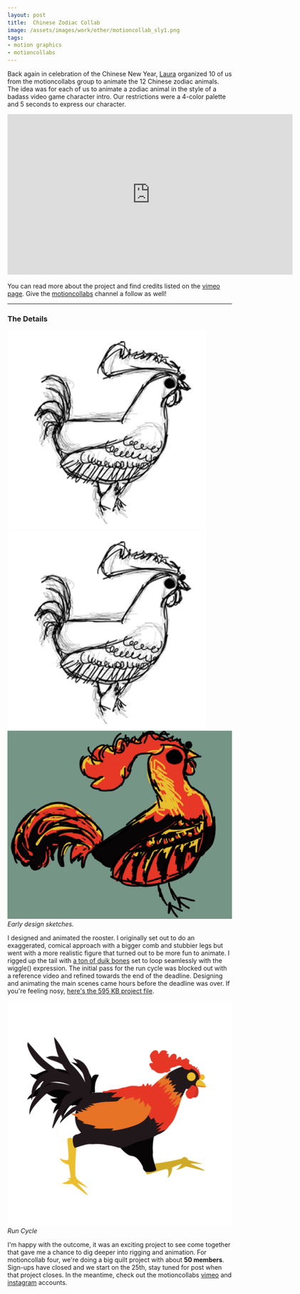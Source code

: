 ```yaml
---
layout: post
title:  Chinese Zodiac Collab
image: /assets/images/work/other/motioncollab_sly1.png
tags:
- motion graphics
- motioncollabs
---
```

Back again in celebration of the Chinese New Year, [Laura](https://twitter.com/lauraporat) organized 10 of us from the motioncollabs group to animate the 12 Chinese zodiac animals. The idea was for each of us to animate a zodiac animal in the style of a badass video game character intro. Our restrictions were a 4-color palette and 5 seconds to express our character.

<div class="vid" > <iframe width="640" height="360" src="https://player.vimeo.com/video/256087216" frameborder="0" allowfullscreen></iframe></div>

You can read more about the project and find credits listed on the [vimeo page](https://vimeo.com/256087216). Give the [motioncollabs](https://vimeo.com/motioncollabs) channel a follow as well!

---

### The Details

<div class="gallery-box">
  <div class="gallery">
    <img src="/assets/images/work/other/motioncollab_sly2.png">
	<img src="/assets/images/work/other/motioncollab_sly2.png">
	<img src="/assets/images/work/other/motioncollab_sly5.png">
  </div>
  <em>Early design sketches.</em>
</div>

I designed and animated the rooster. I originally set out to do an exaggerated, comical approach with a bigger comb and stubbier legs but went with a more realistic figure that turned out to be more fun to animate. I rigged up the tail with [a ton of duik bones](/assets/images/work/other/motioncollab_sly6.png) set to loop seamlessly with the wiggle() expression. The initial pass for the run cycle was blocked out with a reference video and refined towards the end of the deadline. Designing and animating the main scenes came hours before the deadline was over. If you're feeling nosy, [here's the 595 KB project file](https://www.dropbox.com/s/8epivixt5rqrffk/Rooster_sly2.rar?dl=0).

<div class="gallery-box">
  <div class="gallery">
    <img src="/assets/images/work/other/motioncollab_sly4.gif">
  </div>
  <em>Run Cycle</em>
</div>

I'm happy with the outcome, it was an exciting project to see come together that gave me a chance to dig deeper into rigging and animation. For motioncollab four, we're doing a big quilt project with about **50 members**. Sign-ups have closed and we start on the 25th, stay tuned for post when that project closes. In the meantime, check out the motioncollabs [vimeo](https://vimeo.com/motioncollabs) and [instagram](https://www.instagram.com/motioncollabs/) accounts.